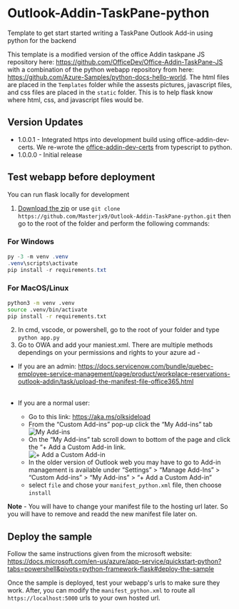 # Outlook-Addin-TaskPane-python
Template to get start started writing a TaskPane Outlook Add-in using python for the backend

This template is a modified version of the office Addin taskpane JS repository here: https://github.com/OfficeDev/Office-Addin-TaskPane-JS with a combination of the python webapp repository from here: https://github.com/Azure-Samples/python-docs-hello-world.
The html files are placed in the `Templates` folder while the assests pictures, javascript files, and css files are placed in the `static` folder. This is to help flask know where html, css, and javascript files would be.

## Version Updates

- 1.0.0.1 - Integrated https into development build using office-addin-dev-certs. We re-wrote the [office-addin-dev-certs](https://github.com/OfficeDev/Office-Addin-Scripts/tree/master/packages/office-addin-dev-certs) from typescript to python.
- 1.0.0.0 - Initial release

## Test webapp before deployment
You can run flask locally for development
1. [Download the zip](https://github.com/Masterjx9/Outlook-Addin-TaskPane-python/archive/refs/heads/master.zip) or use `git clone https://github.com/Masterjx9/Outlook-Addin-TaskPane-python.git` then go to the root of the folder and perform the following commands:

### For Windows
```powershell
py -3 -m venv .venv
.venv\scripts\activate
pip install -r requirements.txt
```

### For MacOS/Linux
```bash
python3 -m venv .venv
source .venv/bin/activate
pip install -r requirements.txt
```

2. In cmd, vscode, or powershell, go to the root of your folder and type `python app.py` 
3. Go to OWA and add your maniest.xml. There are multiple methods dependings on your permissions and rights to your azure ad - 
- If you are an admin: https://docs.servicenow.com/bundle/quebec-employee-service-management/page/product/workplace-reservations-outlook-addin/task/upload-the-manifest-file-office365.html <br><br>

- If you are a normal user: <br>
  - Go to this link: https://aka.ms/olksideload <br>
  - From the “Custom Add-ins” pop-up click the “My Add-ins” tab <br>
  ![My Add-ins](https://learn.microsoft.com/en-us/office/dev/add-ins/images/outlook-sideload-my-add-ins-owa.png "Image Title")
  - On the “My Add-ins” tab scroll down to bottom of the page and click the “+ Add a Custom Add-in link. <br>
  ![+ Add a Custom Add-in](https://learn.microsoft.com/en-us/office/dev/add-ins/images/outlook-sideload-custom-add-in.png "Image Title")
  - In the older version of Outlook web you may have to go to Add-in management is available under “Settings” > “Manage Add-Ins” >  “Custom Add-ins” > “My Add-ins” > “+ Add a Custom Add-in”
  - select `file` and chose your `manifest_python.xml` file, then choose `install`
  
 **Note** - You will have to change your manifest file to the hosting url later. So you will have to remove and readd the new manifest file later on. 

## Deploy the sample
Follow the same instructions given from the microsoft website: https://docs.microsoft.com/en-us/azure/app-service/quickstart-python?tabs=powershell&pivots=python-framework-flask#deploy-the-sample

Once the sample is deployed, test your webapp's urls to make sure they work. 
After, you can modify the `manifest_python.xml` to route all `https://localhost:5000` urls to your own hosted url.
